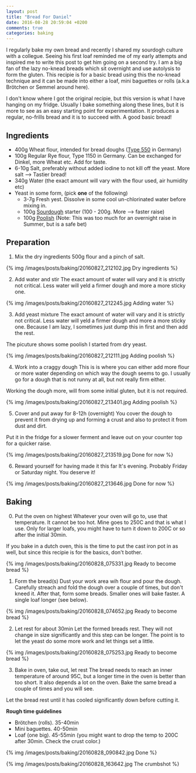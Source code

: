 ```yaml
---
layout: post
title: "Bread For Daniel"
date: 2016-08-28 20:59:04 +0200
comments: true
categories: baking
---
```

I regularly bake my own bread and recently I shared my sourdogh culture with a collegue. Seeing his first loaf reminded me of my early attempts and inspired me to write this post to get him going on a second try. I am a big fan of the lazy no-knead breads which sit overnight and use autolysis to form the gluten. This recipie is for a basic bread using this the no-knead technique and it can be made into either a loaf, mini baguettes or rolls (a.k.a Brötchen or Semmel around here).
<!-- more -->
I don't know where I got the original recipie, but this version is what I have hanging on my fridge. Usually I bake something along these lines, but it is more to see as an easy starting point for experimentation. It produces a regular, no-frills bread and it is to succeed with. A good basic bread!

## Ingredients

- 400g Wheat flour, intended for bread doughs ([Type 550](https://de.wikipedia.org/wiki/Mehl#Typisierung_in_Deutschland_nach_DIN) in Germany)
- 100g Regular Rye flour, Type 1150 in Germany. Can be exchanged for Dinkel, more Wheat etc. Add for taste.
- 6-10g Salt, preferably without added iodine to not kill off the yeast. More salt --> Tastier bread!
- 340g Water (the exact amount will vary with the flour used, air humidity etc)
- Yeast in some form, (pick __one__ of the following)
  * 3-7g Fresh yest. Dissolve in some cool un-chlorinated water before mixing in.
  * 100g [Sourdough](https://www.weekendbakery.com/posts/handy-sourdough-tips/) starter (100 - 200g. More --> faster raise)
  * 100g [Poolish](https://www.weekendbakery.com/posts/more-artisan-bread-baking-tips-poolish-biga/) (Note: This was too much for an overnight raise in Summer, but is a safe bet)

## Preparation

1. Mix the dry ingredients
500g flour and a pinch of salt.

{% img  /images/posts/baking/20160827_212102.jpg Dry ingredients %}

2. Add water and stir
The exact amount of water will vary and it is strictly not critical. Less water will yeld a firmer dough and more a more sticky one. 

{% img  /images/posts/baking/20160827_212245.jpg Adding water %}

3. Add yeast mixture
The exact amount of water will vary and it is strictly not critical. Less water will yeld a firmer dough and more a more sticky one. Because I am lazy, I sometimes just dump this in first and then add the rest.

The picuture shows some poolish I started from dry yeast.

{% img  /images/posts/baking/20160827_212111.jpg Adding poolish %}

4. Work into a craggy dough
This is is where you can either add more flour or more water depending on which way the dough seems to go. I usually go for a dough that is not runny at all, but not really firm either.

Working the dough more, will from some initial gluten, but it is not required.

{% img  /images/posts/baking/20160827_213401.jpg Adding poolish %}

5. Cover and put away for 8-12h (overnight)
You cover the dough to prevent it from drying up and forming a crust and also to protect it from dust and dirt.

Put it in the fridge for a slower ferment and leave out on your counter top for a quicker raise.

{% img  /images/posts/baking/20160827_213519.jpg Done for now %}

6. Reward yourself for having made it this far
It's evening. Probably Friday or Saturday night. You deserve it!

{% img  /images/posts/baking/20160827_213646.jpg Done for now %}


## Baking

0. Put the oven on highest
Whatever your oven will go to, use that temperature. It cannot be too hot. Mine goes to 250C and that is what I use. Only for larger loafs, you might have to turn it down to 200C or so after the initial 30min. 

If you bake in a dutch oven, this is the time to put the cast iron pot in as well, but since this recipie is for the basics, don't bother.

{% img  /images/posts/baking/20160828_075331.jpg Ready to become bread %}


1. Form the bread(s)
Dust your work area wih flour and pour the dough. Carefully streach and fold the dough over a couple of times, but don't kneed it. After that, form some breads. Smaller ones will bake faster. A single loaf longer (see below).

{% img  /images/posts/baking/20160828_074652.jpg Ready to become bread %}

2. Let rest for about 30min
Let the formed breads rest. They will not change in size significantly and this step can be longer. The point is to let the yeast do some more work and let things set a little.

{% img  /images/posts/baking/20160828_075253.jpg Ready to become bread %}


3. Bake in oven, take out, let rest
The bread needs to reach an inner temperature of around 95C, but a longer time in the oven is better than too short. It also depends a lot on the oven. Bake the same bread a couple of times and you will see.

Let the bread rest until it has cooled significantly down before cutting it.

__Rough time guidelines__

- Brötchen (rolls). 35-40min
- Mini baguettes. 40-50min
- Loaf (one big). 45-55min (you might want to drop the temp to 200C after 30min. Check the crust color.)

{% img  /images/posts/baking/20160828_090842.jpg Done %}

{% img  /images/posts/baking/20160828_163642.jpg The crumbshot %}

